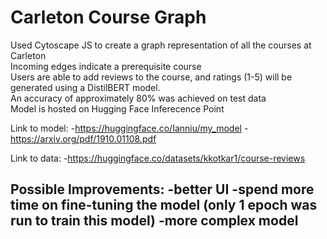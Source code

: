 <h1>Carleton Course Graph</h1>

Used Cytoscape JS to create a graph representation of all the courses at Carleton<br>
Incoming edges indicate a prerequisite course<br>
Users are able to add reviews to the course, and ratings (1-5) will be generated using a DistilBERT model.<br>
An accuracy of approximately 80% was achieved on test data<br>
Model is hosted on Hugging Face Inferecence Point<br>

Link to model:
  -https://huggingface.co/Ianniu/my_model
  -https://arxiv.org/pdf/1910.01108.pdf
  
Link to data:
  -https://huggingface.co/datasets/kkotkar1/course-reviews

Possible Improvements:
  -better UI
  -spend more time on fine-tuning the model (only 1 epoch was run to train this model)
  -more complex model
  -
